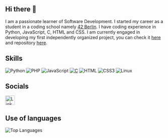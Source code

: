 ## Hi there 👋
I am a passionate learner of Software Development. I started my career as a student in a coding school namely [42 Berlin](https://42berlin.de/de/). I have coding experience in Python, JavaScript, C, HTML and CSS. I am currently engaged in developing my first independently organized project, you can check it [here](https://essential-words.com) and repository [here](https://github.com/shakhzod2000/essential).
## Skills
![Python](https://img.shields.io/badge/Python-323330?style=flat-square&logo=python&logoColor=F7DF1E)
![PHP](https://img.shields.io/badge/PHP-777BB4?logo=php&logoColor=white&style=for-the-badge)
![JavaScript](https://img.shields.io/badge/JavaScript-323330?style=flat-square&logo=javascript&logoColor=F7DF1E)
[![C](https://img.shields.io/badge/C-00599C?style=flat-square&logo=&logoColor=white)](https://www.w3schools.com/c/c_intro.php)
![HTML](https://img.shields.io/badge/HTML-orange)
![CSS3](https://img.shields.io/badge/CSS-1572B6?style=flat-transparent&logo=css3&logoColor=white)
![Linux](https://img.shields.io/badge/Linux-FCC624?style=flat-square&logo=linux&logoColor=black)
## Socials
<a href="https://www.linkedin.com/in/shakhzod-shermatov-18b074180/">
  <img src="https://img.shields.io/badge/LinkedIn-0077B5?style=flat-square&logo=linkedin&logoColor=white" alt="LinkedIn" height="30">
</a>

## Use of languages
![Top Languages](https://github-readme-stats.vercel.app/api/top-langs/?username=shakhzod2000&layout=compact&hide=Makefile&langs_count=8)
<!--
[![LinkedIn](https://img.shields.io/badge/LinkedIn-0077B5?style=flat-square&logo=linkedin&logoColor=white)](https://www.linkedin.com/in/shakhzod-shermatov-18b074180/)

https://www.w3schools.com/c/c_intro.php
- 🔭 I’m currently working on ...
- 🌱 I’m currently learning ...
- 👯 I’m looking to collaborate on ...
- 🤔 I’m looking for help with ...
- 💬 Ask me about ...
- 📫 How to reach me: ...
- 😄 Pronouns: ...
- ⚡ Fun fact: ...
-->
